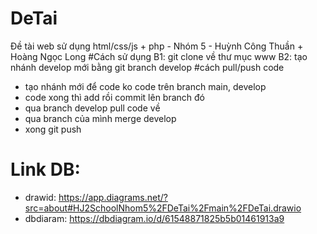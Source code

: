 # DeTai
Đề tài web sử dụng html/css/js + php - Nhóm 5 - Huỳnh Công Thuần + Hoàng Ngọc Long
#Cách sử dụng
B1: git clone về thư mục www
B2: tạo nhánh develop mới bằng git branch develop
#cách pull/push code
- tạo nhánh mới để code ko code trên branch main, develop
- code xong thì add rồi commit lên branch đó
- qua branch develop pull code về
- qua branch của mình merge develop
- xong git push
# Link DB: 
  - drawid: https://app.diagrams.net/?src=about#HJ2SchoolNhom5%2FDeTai%2Fmain%2FDeTai.drawio
  - dbdiaram: https://dbdiagram.io/d/61548871825b5b01461913a9
